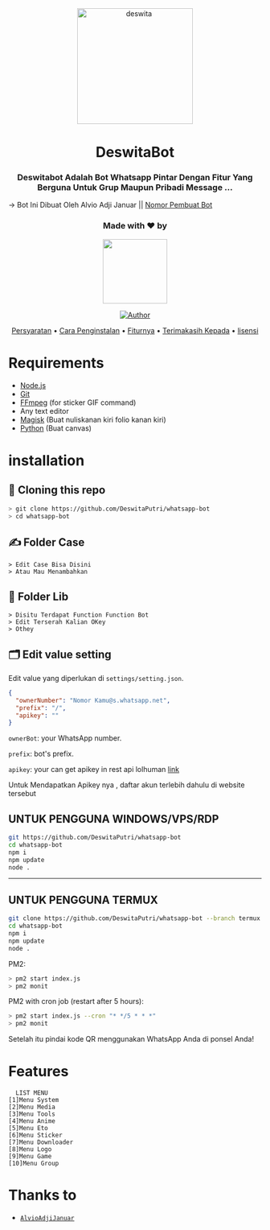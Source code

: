 <div align="center">
<img src="https://piyobot.000webhostapp.com/deswita.jpeg" alt="deswita" width="230"/>

# DeswitaBot

<h3 align="center">Deswitabot Adalah Bot Whatsapp Pintar Dengan Fitur Yang Berguna Untuk Grup Maupun Pribadi Message ...</h3>
  </div>
    
-> Bot Ini Dibuat Oleh Alvio Adji Januar || [Nomor Pembuat Bot](https://api.whatsapp.com/send/?phone=6281414046576&text=halo&app_absent=0)
 
<h3 align="center">Made with ❤️ by</h3>
<p align="center">
  <a href="https://github.com/AlvioAdjiJanuar"><img src="https://avatars2.githubusercontent.com/u/68207798?s=400&u=29439908cd661d11443391cb74f5b07267b71117&v=4" height="128" width="128" /></a>
</p>

<p align="center">
  <a href="https://github.com/DeswitaPutri/whatsapp-bot"><img title="Author" src="https://img.shields.io/badge/Author-AlvioAdjiJanuar-darkred.svg?style=for-the-badge&logo=github" /></a>
</p>

<p align="center">
  <a href="https://github.com/DeswitaPutri/whatsapp-bot#Requirements">Persyaratan</a> •
  <a href="https://github.com/DeswitaPutri/whatsapp-bot#installation">Cara Penginstalan</a> •
  <a href="https://github.com/DeswitaPutri/whatsapp-bot#features">Fiturnya</a> •
  <a href="https://github.com/DeswitaPutri/whatsapp-bot#thanks-to">Terimakasih Kepada</a> •
  <a href="https://github.com/DeswitaPutri/whatsapp-bot#license">lisensi</a>
</p>


# Requirements
* [Node.js](https://nodejs.org/en/)
* [Git](https://git-scm.com/downloads)
* [FFmpeg](https://www.gyan.dev/ffmpeg/builds/ffmpeg-release-full.7z) (for sticker GIF command)
* Any text editor
* [Magisk](https://download.imagemagick.org/ImageMagick/download/binaries/ImageMagick-7.1.0-6-Q16-HDRI-x64-dll.exe) (Buat nuliskanan kiri folio kanan kiri)
* [Python](https://www.python.org/ftp/python/3.9.7/python-3.9.7-amd64.exe) (Buat canvas)

# installation
## 📝 Cloning this repo
```bash
> git clone https://github.com/DeswitaPutri/whatsapp-bot
> cd whatsapp-bot
```

## ✍️ Folder Case 
```
> Edit Case Bisa Disini
> Atau Mau Menambahkan
```

## 📁 Folder Lib
```
> Disitu Terdapat Function Function Bot
> Edit Terserah Kalian OKey
> Othey
```

## 🗂️ Edit value setting
Edit value yang diperlukan di `settings/setting.json`.
```json
{
  "ownerNumber": "Nomor Kamu@s.whatsapp.net", 
  "prefix": "/",
  "apikey": ""
}

```

`ownerBot`: your WhatsApp number.  

`prefix`: bot's prefix.  

`apikey`: your can get apikey in rest api lolhuman [link](https://lolhuman.herokuapp.com/)

Untuk Mendapatkan Apikey nya , daftar akun terlebih dahulu di website tersebut


## UNTUK PENGGUNA WINDOWS/VPS/RDP

```bash
git https://github.com/DeswitaPutri/whatsapp-bot
cd whatsapp-bot
npm i
npm update
node .
```

---------

## UNTUK PENGGUNA TERMUX
```bash
git clone https://github.com/DeswitaPutri/whatsapp-bot --branch termux
cd whatsapp-bot
npm i
npm update
node .
```

PM2:
```bash
> pm2 start index.js
> pm2 monit
```

PM2 with cron job (restart after 5 hours):
```bash
> pm2 start index.js --cron "* */5 * * *"
> pm2 monit
```

Setelah itu pindai kode QR menggunakan WhatsApp Anda di ponsel Anda!

# Features
```
  LIST MENU
[1]Menu System
[2]Menu Media
[3]Menu Tools
[4]Menu Anime
[5]Menu Eto
[6]Menu Sticker
[7]Menu Downloader
[8]Menu Logo
[9]Menu Game
[10]Menu Group
```

# Thanks to
* [`AlvioAdjiJanuar`](https://github.com/AlvioAdjiJanuar)
